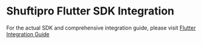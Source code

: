 # Shuftipro Flutter SDK Integration
For the actual SDK and comprehensive integration guide, please visit [Flutter Integration Guide](https://developers.shuftipro.com/docs/mobile/platforms/flutter-sdk-deprecated)